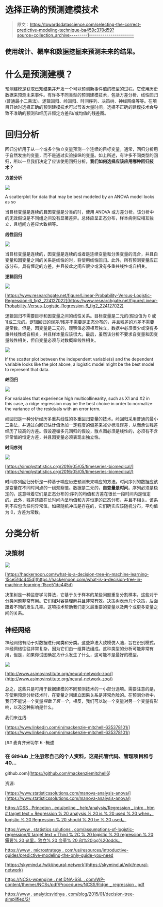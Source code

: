 # 选择正确的预测建模技术

> 原文：<https://towardsdatascience.com/selecting-the-correct-predictive-modeling-technique-ba459c370d59?source=collection_archive---------1----------------------->

## 使用统计、概率和数据挖掘来预测未来的结果。

# 什么是预测建模？

预测建模是获取已知结果并开发一个可以预测新事件值的模型的过程。它使用历史数据来预测未来事件。有许多不同类型的预测建模技术，包括方差分析、线性回归(普通最小二乘法)、逻辑回归、岭回归、时间序列、决策树、神经网络等等。在项目开始时选择正确的预测建模技术可以节省大量时间。选择不正确的建模技术会导致不准确的预测和经历非恒定方差和/或均值的残差图。

# 回归分析

回归分析用于从一个或多个独立变量预测一个连续的目标变量。通常，回归分析用于自然发生的变量，而不是通过实验操纵的变量。如上所述，有许多不同类型的回归，所以一旦我们决定了应该使用回归分析，**我们如何选择应该应用哪种回归技术？**

**方差分析**

![](img/0b0df92afd1b4b1868babe25a9355edd.png)

A scatterplot for data that may be best modeled by an ANOVA model looks as so

当目标变量是连续的且因变量是分类的时，使用 ANOVA 或方差分析。该分析中的无效假设是不同组之间没有显著差异。总体应呈正态分布，样本病例应相互独立，且组间方差应大致相等。

**线性回归**

![](img/3b3827f2356721b6b87154c98b86dde4.png)

当目标变量是连续的，因变量是连续的或者是连续变量和分类变量的混合，并且自变量和因变量之间的关系是线性的时，将使用线性回归。此外，所有预测变量应正态分布，具有恒定的方差，并且彼此之间应很少或没有多重共线性或自相关。

**逻辑回归**

![](img/ceddf2075e06e7a6eefdcc6d301a5bf7.png)

[https://www.researchgate.net/figure/Linear-Probability-Versus-Logistic-Regression-6_fig2_224127022](https://www.researchgate.net/figure/Linear-Probability-Versus-Logistic-Regression-6_fig2_224127022)

逻辑回归不需要目标和因变量之间的线性关系。目标变量是二元的(假设值为 0 或 1)或二元的。逻辑回归的误差/残差不需要是正态分布的，并且残差的方差不需要是常数。但是，因变量是二元的，观察值必须相互独立，数据中必须很少或没有多重共线性或自相关，并且样本量应该很大。最后，虽然该分析不要求自变量和因变量线性相关，但自变量必须与对数概率线性相关。

![](img/309db790bc44b99ff1ef9e8bea77fc69.png)

If the scatter plot between the independent variable(s) and the dependent variable looks like the plot above, a logistic model might be the best model to represent that data.

**岭回归**

![](img/8fab8c41515018db9aafb193ef281ee7.png)

For variables that experience high multicollinearity, such as X1 and X2 in this case, a ridge regression may be the best choice in order to normalize the variance of the residuals with an error term.

岭回归是一种分析经历多重共线性的多重回归变量的技术。岭回归采用普通的最小二乘法，并通过向回归估计值添加一定程度的偏差来减少标准误差，从而承认残差经历了较高的方差。假设遵循多元回归的假设，散点图必须是线性的，必须有不含异常值的恒定方差，并且因变量必须表现出独立性。

**时间序列**

![](img/07efe34010b8b29547b102d340c18bf6.png)

[https://simplystatistics.org/2016/05/05/timeseries-biomedical/](https://simplystatistics.org/2016/05/05/timeseries-biomedical/)

时间序列回归分析是一种基于响应历史预测未来响应的方法。时间序列的数据应该是变量在不同时间点的一组观察值。数据是二元的，**自变量是时间**。序列必须是稳定的，这意味着它们是正态分布的:序列的均值和方差在很长一段时间内是恒定的。此外，残差还应在长时间内呈均值和方差恒定的正态分布，并且不相关。该系列不应包含任何异常值。如果随机冲击是存在的，它们确实应该随机分布，平均值为 0，方差为常数。

# 分类分析

## 决策树

![](img/00bf1180cc69869db1555c9f8d31365a.png)

[https://hackernoon.com/what-is-a-decision-tree-in-machine-learning-15ce51dc445d](https://hackernoon.com/what-is-a-decision-tree-in-machine-learning-15ce51dc445d)

决策树是一种监督学习算法，它基于关于样本的某些问题重复分割样本。这些对于分类问题非常有用。它们相对容易理解并且非常有效。决策树表示几个决策，后面跟着不同的发生几率。这项技术帮助我们定义最重要的变量以及两个或更多变量之间的关系。

## 神经网络

神经网络有助于对数据进行聚类和分类。这些算法大致模仿人脑，旨在识别模式。神经网络往往非常复杂，因为它们由一组算法组成。这种类型的分析可能非常有用，但是，如果你试图确定*为什么*发生了什么，这可能不是最好的模型。

![](img/2fe27f4b5f1bd5d4cc608ccefe6e4a0e.png)

[http://www.asimovinstitute.org/neural-network-zoo/](http://www.asimovinstitute.org/neural-network-zoo/)

总之，这些只是可用于数据建模的不同预测技术的一小部分选项。需要注意的是，在使用预测分析技术时，在变量之间建立因果关系是非常危险的。在预测分析中，我们不能说一个变量*导致了另一个*，相反，我们可以说一个变量对另一个变量有影响，以及这种影响是什么。

我们来连线:

[https://www.linkedin.com/in/mackenzie-mitchell-635378101/](https://www.linkedin.com/in/mackenzie-mitchell-635378101/)

[](https://github.com/mackenziemitchell6) [## 麦肯齐米切尔 6 -概述

### 在 GitHub 上注册您自己的个人资料，这是托管代码、管理项目和与 40…

github.com](https://github.com/mackenziemitchell6) 

资源:

[https://www.statisticssolutions.com/manova-analysis-anova/](https://www.statisticssolutions.com/manova-analysis-anova/)

[https://DSS . Princeton . edu/online _ help/analysis/Regression _ intro . htm # target text = Regression % 20 analysis % 20 is % 20 used % 20 when，logistic % 20 Regression % 20 should % 20 be % 20 used。](https://dss.princeton.edu/online_help/analysis/regression_intro.htm#targetText=Regression%20analysis%20is%20used%20when,logistic%20regression%20should%20be%20used.)

[https://www . statistics solutions . com/assumptions-of-logistic-regression/# target text = Third % 2C % 20 logistic % 20 regression % 20 需要% 20 这里，独立% 20 变量% 20 和%20log%20odds。](https://www.statisticssolutions.com/assumptions-of-logistic-regression/#targetText=Third%2C%20logistic%20regression%20requires%20there,independent%20variables%20and%20log%20odds.)

[https://www . microstrategy . com/us/resources/introductive-guides/predictive-modeling-the-only-guide-you-need](https://www.microstrategy.com/us/resources/introductory-guides/predictive-modeling-the-only-guide-you-need)

[https://skymind.ai/wiki/neural-network](https://skymind.ai/wiki/neural-network)

[https://NCSs-wpengine . net DNA-SSL . com/WP-content/themes/NCSs/pdf/Procedures/NCSS/Ridge _ regression . pdf](https://ncss-wpengine.netdna-ssl.com/wp-content/themes/ncss/pdf/Procedures/NCSS/Ridge_Regression.pdf)

[https://www . analyticsvidhya . com/blog/2015/01/decision-tree-simplified/2/](https://www.analyticsvidhya.com/blog/2015/01/decision-tree-simplified/2/)